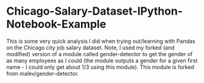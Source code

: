 # Chicago-Salary-Dataset-IPython-Notebook-Example

This is some very quick analysis I did when trying out/learning with Pandas on the Chicago city job salary dataset. Note, I used my forked (and modified) version of a module called gender-detector to get the gender of as many employees as I could (the module outputs a gender for a given first name - I could only get about 1/3 using this module). This module is forked from malev/gender-detector.
